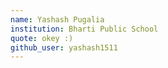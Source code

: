 ```yaml
---
name: Yashash Pugalia
institution: Bharti Public School
quote: okey :)
github_user: yashash1511
---
```

